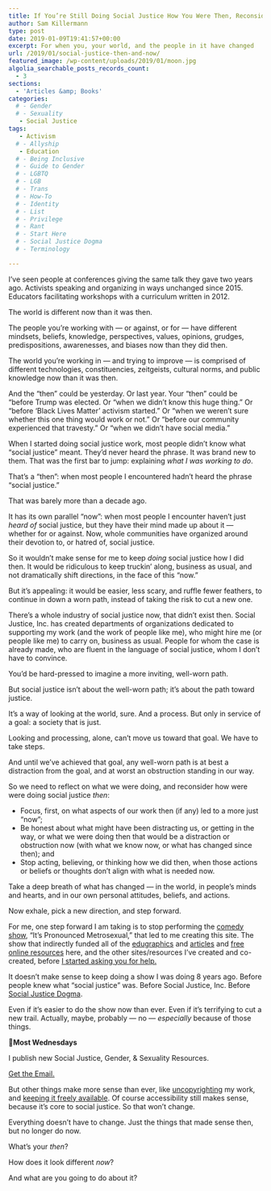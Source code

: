 ```yaml
---
title: If You’re Still Doing Social Justice How You Were Then, Reconsider.
author: Sam Killermann
type: post
date: 2019-01-09T19:41:57+00:00
excerpt: For when you, your world, and the people in it have changed
url: /2019/01/social-justice-then-and-now/
featured_image: /wp-content/uploads/2019/01/moon.jpg
algolia_searchable_posts_records_count:
  - 3
sections:
  - 'Articles &amp; Books'
categories: 
  # - Gender
  # - Sexuality
   - Social Justice
tags:
   - Activism
  # - Allyship
   - Education
  # - Being Inclusive
  # - Guide to Gender
  # - LGBTQ
  # - LGB
  # - Trans
  # - How-To
  # - Identity
  # - List
  # - Privilege
  # - Rant
  # - Start Here
  # - Social Justice Dogma
  # - Terminology

---
```

I&#8217;ve seen people at conferences giving the same talk they gave two years ago. Activists speaking and organizing in ways unchanged since 2015. Educators facilitating workshops with a curriculum written in 2012. 

The world is different now than it was then.

The people you&#8217;re working with &#8212; or against, or for &#8212; have different mindsets, beliefs, knowledge, perspectives, values, opinions, grudges, predispositions, awarenesses, and biases now than they did then.

The world you&#8217;re working in &#8212; and trying to improve &#8212; is comprised of different technologies, constituencies, zeitgeists, cultural norms, and public knowledge now than it was then.

And the &#8220;then&#8221; could be yesterday. Or last year. Your &#8220;then&#8221; could be &#8220;before Trump was elected. Or &#8220;when we didn&#8217;t know this huge thing.&#8221; Or &#8220;before &#8216;Black Lives Matter&#8217; activism started.&#8221; Or &#8220;when we weren&#8217;t sure whether this one thing would work or not.&#8221; Or &#8220;before our community experienced that travesty.&#8221; Or &#8220;when we didn&#8217;t have social media.&#8221;

When I started doing social justice work, most people didn&#8217;t know what &#8220;social justice&#8221; meant. They&#8217;d never heard the phrase. It was brand new to them. That was the first bar to jump: explaining _what I was working to do_.

That&#8217;s a &#8220;then&#8221;: when most people I encountered hadn&#8217;t heard the phrase &#8220;social justice.&#8221;

<!--more-->

That was barely more than a decade ago. 

It has its own parallel &#8220;now&#8221;: when most people I encounter haven&#8217;t just _heard&nbsp;of_ social justice, but they have their mind made up about it &#8212; whether for or against. Now, whole communities have organized around their devotion to, or hatred of, social justice.

So it wouldn&#8217;t make sense for me to keep _doing_ social justice how I did then. It would be ridiculous to keep truckin&#8217; along, business as usual, and not dramatically shift directions, in the face of this &#8220;now.&#8221;

But it&#8217;s appealing: it would be easier, less scary, and ruffle fewer feathers, to continue in down a worn path, instead of taking the risk to cut a new one.

There&#8217;s a whole industry of social justice now, that didn&#8217;t exist then. Social Justice, Inc. has created departments of organizations dedicated to supporting my work (and the work of people like me), who might hire me (or people like me) to carry on, business as usual. People for whom the case is already made, who are fluent in the language of social justice, whom I don&#8217;t have to convince.

You&#8217;d be hard-pressed to imagine a more inviting, well-worn path.

But social justice isn&#8217;t about the well-worn path; it&#8217;s about the path toward justice. 

It&#8217;s a way of looking at the world, sure. And a process. But only in service of a goal: a society that is just.

Looking and processing, alone, can&#8217;t move us toward that goal. We have to take steps.

And until we&#8217;ve achieved that goal, any well-worn path is at best a distraction from the goal, and at worst an obstruction standing in our way.

So we need to reflect on what we were doing, and reconsider how were were doing social justice _then_:

  * Focus, first, on what aspects of our work then (if any) led to a more just &#8220;now&#8221;;
  * Be honest about what might have been distracting us, or getting in the way, or what we were doing then that would be a distraction or obstruction now (with what we know now, or what has changed since then); and
  * Stop acting, believing, or thinking how we did then, when those actions or beliefs or thoughts don&#8217;t align with what is needed now.

Take a deep breath of what has changed &#8212; in the world, in people&#8217;s minds and hearts, and in our own personal attitudes, beliefs, and actions. 

Now exhale, pick a new direction, and step forward.

For me, one step forward I am taking is to stop performing the [comedy show][1], &#8220;It&#8217;s Pronounced Metrosexual,&#8221; that led to me creating this site. The show that indirectly funded all of the [edugraphics][2] and [articles][3] and [free online resources][4] here, and the other sites/resources I&#8217;ve created and co-created, before [I started asking you for help.][5]

It doesn&#8217;t make sense to keep doing a show I was doing 8 years ago. Before people knew what &#8220;social justice&#8221; was. Before Social Justice, Inc. Before [Social Justice Dogma][6].

Even if it&#8217;s easier to do the show now than ever. Even if it&#8217;s terrifying to cut a new trail. Actually, maybe, probably &#8212; no &#8212; _especially_ because of those things.<aside class="heyHeyLook wednesdayEmail"><p><span class="icon">💌</span><strong>Most Wednesdays</strong></p><p>I publish new Social Justice, Gender, & Sexuality Resources.</p> <a class="button" title="Join my mailing list" href="http://bit.ly/2MmE28c" target="_blank"> Get the Email. </a> </aside> 
 
But other things make more sense than ever, like [uncopyrighting][7] my work, and [keeping it freely available][4]. Of course accessibility still makes sense, because it&#8217;s core to social justice. So that won&#8217;t change.

Everything doesn&#8217;t have to change. Just the things that made sense then, but no longer do now.

What&#8217;s your _then_? 

How does it look different _now_? 

And what are you going to do about it?

 [1]: /campus-programs/
 [2]: /edugraphics-printables/
 [3]: /articles-books/
 [4]: /2013/11/uncopyright/
 [5]: /2018/09/the-state-of-this-site-or-funding-online-work-in-2018-an-infographic/
 [6]: /2017/12/introduction-social-justice-dogma/
 [7]: /2014/12/uncopyright-reflection/
